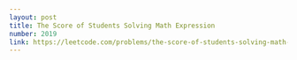 ```yaml
---
layout: post
title: The Score of Students Solving Math Expression
number: 2019
link: https://leetcode.com/problems/the-score-of-students-solving-math-expression
---
```

